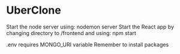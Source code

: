 # UberClone
Start the node server using: nodemon server
Start the React app by changing directory to /frontend and using: npm start

.env requires MONGO_URI variable
Remember to install packages
